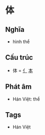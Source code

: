 # 体

## Nghĩa

* hình thể

## Cấu trúc
* 体 = [亻](亻.md) [本](本.md)

## Phát âm

* Hán Việt: thể

## Tags
* Hán Việt

<script>window.HANZI_FIELD='体';</script>

